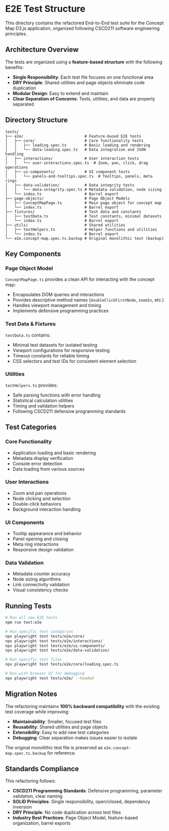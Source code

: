 # E2E Test Structure

This directory contains the refactored End-to-End test suite for the Concept Map D3.js application, organized following CSCD211 software engineering principles.

## Architecture Overview

The tests are organized using a **feature-based structure** with the following benefits:
- **Single Responsibility**: Each test file focuses on one functional area
- **DRY Principle**: Shared utilities and page objects eliminate code duplication
- **Modular Design**: Easy to extend and maintain
- **Clear Separation of Concerns**: Tests, utilities, and data are properly separated

## Directory Structure

```
tests/
├── e2e/                           # Feature-based E2E tests
│   ├── core/                      # Core functionality tests
│   │   ├── loading.spec.ts        # Basic loading and rendering
│   │   └── data-loading.spec.ts   # Data integration and JSON handling
│   ├── interactions/              # User interaction tests
│   │   └── user-interactions.spec.ts  # Zoom, pan, click, drag operations
│   ├── ui-components/             # UI component tests
│   │   └── panels-and-tooltips.spec.ts  # Tooltips, panels, meta rings
│   ├── data-validation/           # Data integrity tests
│   │   └── data-integrity.spec.ts # Metadata validation, node sizing
│   └── index.ts                   # Barrel export
├── page-objects/                  # Page Object Models
│   ├── ConceptMapPage.ts          # Main page object for concept map
│   └── index.ts                   # Barrel export
├── fixtures/                      # Test data and constants
│   ├── testData.ts                # Test constants, minimal datasets
│   └── index.ts                   # Barrel export
├── utils/                         # Shared utilities
│   ├── testHelpers.ts             # Helper functions and utilities
│   └── index.ts                   # Barrel export
└── e2e.concept-map.spec.ts.backup # Original monolithic test (backup)
```

## Key Components

### Page Object Model
`ConceptMapPage.ts` provides a clean API for interacting with the concept map:
- Encapsulates DOM queries and interactions
- Provides descriptive method names (`doubleClickFirstNode`, `zoomIn`, etc.)
- Handles viewport management and timing
- Implements defensive programming practices

### Test Data & Fixtures
`testData.ts` contains:
- Minimal test datasets for isolated testing
- Viewport configurations for responsive testing
- Timeout constants for reliable timing
- CSS selectors and test IDs for consistent element selection

### Utilities
`testHelpers.ts` provides:
- Safe parsing functions with error handling
- Statistical calculation utilities
- Timing and validation helpers
- Following CSCD211 defensive programming standards

## Test Categories

### Core Functionality
- Application loading and basic rendering
- Metadata display verification
- Console error detection
- Data loading from various sources

### User Interactions
- Zoom and pan operations
- Node clicking and selection
- Double-click behaviors
- Background interaction handling

### UI Components
- Tooltip appearance and behavior
- Panel opening and closing
- Meta ring interactions
- Responsive design validation

### Data Validation
- Metadata counter accuracy
- Node sizing algorithms
- Link connectivity validation
- Visual consistency checks

## Running Tests

```bash
# Run all new E2E tests
npm run test:e2e

# Run specific test categories
npx playwright test tests/e2e/core/
npx playwright test tests/e2e/interactions/
npx playwright test tests/e2e/ui-components/
npx playwright test tests/e2e/data-validation/

# Run specific test files
npx playwright test tests/e2e/core/loading.spec.ts

# Run with browser UI for debugging
npx playwright test tests/e2e/ --headed
```

## Migration Notes

The refactoring maintains **100% backward compatibility** with the existing test coverage while improving:
- **Maintainability**: Smaller, focused test files
- **Reusability**: Shared utilities and page objects
- **Extensibility**: Easy to add new test categories
- **Debugging**: Clear separation makes issues easier to isolate

The original monolithic test file is preserved as `e2e.concept-map.spec.ts.backup` for reference.

## Standards Compliance

This refactoring follows:
- **CSCD211 Programming Standards**: Defensive programming, parameter validation, clear naming
- **SOLID Principles**: Single responsibility, open/closed, dependency inversion
- **DRY Principle**: No code duplication across test files
- **Industry Best Practices**: Page Object Model, feature-based organization, barrel exports
